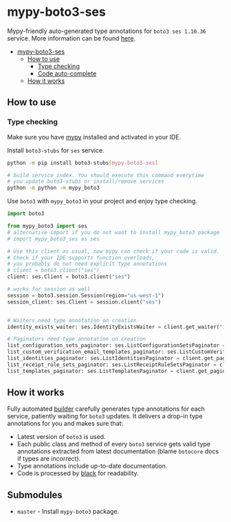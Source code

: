 # mypy-boto3-ses

Mypy-friendly auto-generated type annotations for `boto3 ses 1.10.36` service.
More information can be found [here](https://github.com/vemel/mypy_boto3).

- [mypy-boto3-ses](#mypy-boto3-ses)
  - [How to use](#how-to-use)
    - [Type checking](#type-checking)
    - [Code auto-complete](#code-auto-complete)
  - [How it works](#how-it-works)

## How to use

### Type checking

Make sure you have [mypy](https://github.com/python/mypy) installed and activated in your IDE.

Install `boto3-stubs` for `ses` service.

```bash
python -m pip install boto3-stubs[mypy-boto3-ses]

# build service index. You should execute this command everytime
# you update boto3-stubs or install/remove services
python -m python -m mypy_boto3
```

Use `boto3` with `mypy_boto3` in your project and enjoy type checking.

```python
import boto3

from mypy_boto3 import ses
# alternative import if you do not want to install mypy_boto3 package
# import mypy_boto3_ses as ses

# Use this client as usual, now mypy can check if your code is valid.
# Check if your IDE supports function overloads,
# you probably do not need explicit type annotations
# client = boto3.client("ses")
client: ses.Client = boto3.client("ses")

# works for session as well
session = boto3.session.Session(region="us-west-1")
session_client: ses.Client = session.client("ses")


# Waiters need type annotation on creation
identity_exists_waiter: ses.IdentityExistsWaiter = client.get_waiter("identity_exists")

# Paginators need type annotation on creation
list_configuration_sets_paginator: ses.ListConfigurationSetsPaginator = client.get_paginator("list_configuration_sets")
list_custom_verification_email_templates_paginator: ses.ListCustomVerificationEmailTemplatesPaginator = client.get_paginator("list_custom_verification_email_templates")
list_identities_paginator: ses.ListIdentitiesPaginator = client.get_paginator("list_identities")
list_receipt_rule_sets_paginator: ses.ListReceiptRuleSetsPaginator = client.get_paginator("list_receipt_rule_sets")
list_templates_paginator: ses.ListTemplatesPaginator = client.get_paginator("list_templates")
```

## How it works

Fully automated [builder](https://github.com/vemel/mypy_boto3) carefully generates
type annotations for each service, patiently waiting for `boto3` updates. It delivers
a drop-in type annotations for you and makes sure that:

- Latest version of `boto3` is used.
- Each public class and method of every `boto3` service gets valid type annotations
  extracted from latest documentation (blame `botocore` docs if types are incorrect).
- Type annotations include up-to-date documentation.
- Code is processed by [black](https://github.com/psf/black) for readability.

## Submodules

- `master` - Install `mypy-boto3` package.